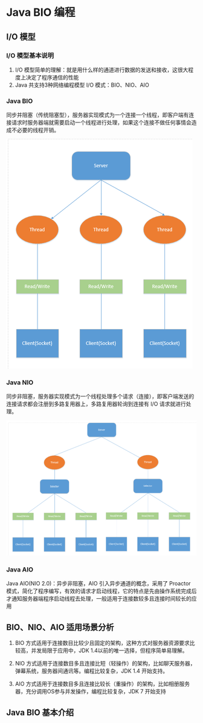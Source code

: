 # Java BIO 编程

## I/O 模型

### I/O 模型基本说明

1. I/O 模型简单的理解：就是用什么样的通道进行数据的发送和接收，这很大程度上决定了程序通信的性能
2. Java 共支持3种网络编程模型 I/O 模式：BIO、NIO、AIO



### Java BIO

同步并阻塞（传统阻塞型），服务器实现模式为一个连接一个线程，即客户端有连接请求时服务器端就需要启动一个线程进行处理，如果这个连接不做任何事情会造成不必要的线程开销。

![BIO 简单示意图]( https://raw.githubusercontent.com/HomanLiang/study-demo/main/netty-demo/document/pic/2.png )

### Java NIO

同步非阻塞，服务器实现模式为一个线程处理多个请求（连接），即客户端发送的连接请求都会注册到多路复用器上，多路复用器轮询到连接有 I/O 请求就进行处理。

![NIO 简单示意图]( https://raw.githubusercontent.com/HomanLiang/study-demo/main/netty-demo/document/pic/3.png )

### Java AIO

Java AIO(NIO 2.0)：异步非阻塞，AIO 引入异步通道的概念，采用了 Proactor 模式，简化了程序编写，有效的请求才启动线程，它的特点是先由操作系统完成后才通知服务器端程序启动线程去处理，一般适用于连接数较多且连接时间较长的应用



## BIO、NIO、AIO 适用场景分析

1. BIO 方式适用于连接数目比较少且固定的架构，这种方式对服务器资源要求比较高，并发局限于应用中，JDK 1.4以前的唯一选择，但程序简单易理解。

2. NIO 方式适用于连接数目多且连接比短（轻操作）的架构，比如聊天服务器，弹幕系统，服务器间通讯等。编程比较复杂，JDK 1.4 开始支持。
3. AIO 方式适用于连接数目多且连接比较长（重操作）的架构，比如相册服务器，充分调用OS参与并发操作，编程比较复杂，JDK 7 开始支持



## Java BIO 基本介绍













